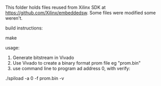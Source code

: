 This folder holds files reused from Xilinx SDK at https://github.com/Xilinx/embeddedsw. Some files were modified some weren't.


build instructions:

make


usage:
1. Generate bitstream in Vivado
2. Use Vivado to create a binary format prom file eg "prom.bin"
3. use command line to program ad address 0, with verify:

./spiload -a 0 -f prom.bin -v